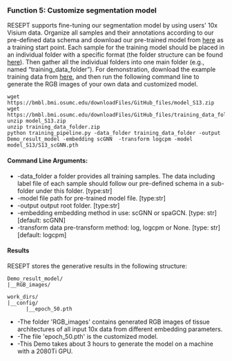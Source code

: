 ### Function 5: Customize segmentation model 

RESEPT supports fine-tuning our segmentation model by using users' 10x Visium data. Organize all samples and their annotations according to our pre-defined data schema and download our pre-trained model from [here](https://bmbl.bmi.osumc.edu/downloadFiles/GitHub_files/model_S13.zip) as a training start point. Each sample for the training model should be placed in an individual folder with a specific format (the folder structure can be found [here](https://github.com/coffee19850519/single_cell_spatial_image#data-structure)). Then gather all the individual folders into one main folder (e.g., named “training_data_folder”).  For demonstration, download the example training data from [here](https://bmbl.bmi.osumc.edu/downloadFiles/GitHub_files/training_data_folder.zip), and then run the following command line to generate the RGB images of your own data and customized model.

```
wget https://bmbl.bmi.osumc.edu/downloadFiles/GitHub_files/model_S13.zip
wget https://bmbl.bmi.osumc.edu/downloadFiles/GitHub_files/training_data_folder.zip
unzip model_S13.zip
unzip training_data_folder.zip
python training_pipeline.py -data_folder training_data_folder -output Demo_result_model -embedding scGNN  -transform logcpm -model model_S13/S13_scGNN.pth
```

#### Command Line Arguments:

* -data_folder a folder provides all training samples. The data including label file of each sample should follow our pre-defined schema in a sub-folder under this folder. [type:str]
* -model file path for pre-trained model file. [type:str]
* -output output root folder. [type:str]
* -embedding embedding method in use: scGNN or spaGCN. [type: str] [default: scGNN]
* -transform data pre-transform method: log, logcpm or None. [type: str] [default: logcpm]

#### Results

RESEPT stores the generative results in the following structure:

   ```
   Demo_result_model/
   |__RGB_images/
   
   work_dirs/
   |__config/
         |__epoch_50.pth
   ```

*	-The folder 'RGB_images' contains generated RGB images of tissue architectures of all input 10x data from different embedding parameters. 
*	-The file 'epoch_50.pth' is the customized model.
*	-This Demo takes about 3 hours to generate the model on a machine with a 2080Ti GPU.

